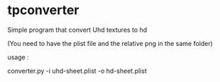 # tpconverter

Simple program that convert Uhd textures to hd

(You need to have the plist file and the relative png in the same folder)

usage :

converter.py -i uhd-sheet.plist -o hd-sheet.plist
